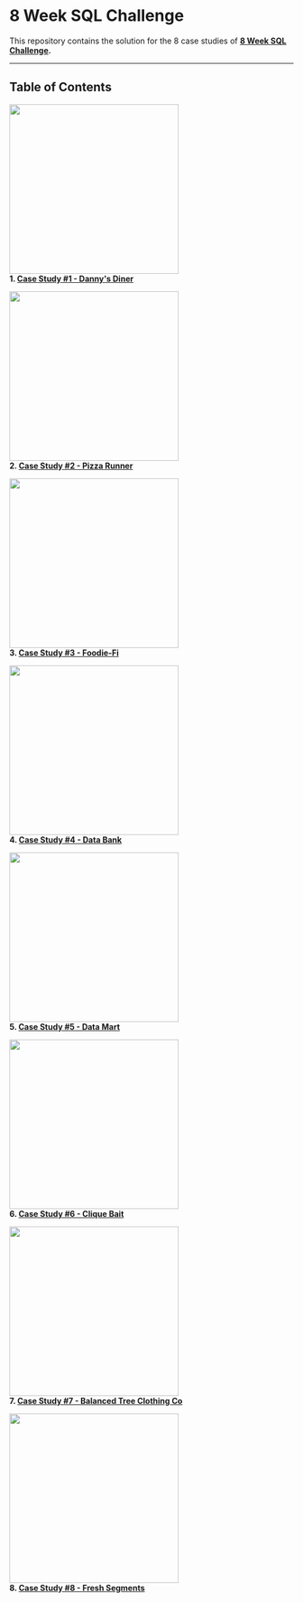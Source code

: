# 8 Week SQL Challenge

This repository contains the solution for the 8 case studies of **[8 Week SQL Challenge](https://8weeksqlchallenge.com/).**

---

## Table of Contents

<img src="https://user-images.githubusercontent.com/125547568/234284180-89adba1a-276c-4796-ae99-8e9d4b7f3e59.png" height="300" width="300"></img><br>
**1. [Case Study #1 - Danny's Diner](/Case%20Study%201%20-%20Danny's%20Diner/)**

<img src="https://user-images.githubusercontent.com/125547568/234284359-4c69d5e9-f782-4cde-a7c2-fc43aaf71ab3.png" height="300" width="300"></img><br>
**2. [Case Study #2 - Pizza Runner](Case%20Study%202%20-%20Pizza%20Runner)**

<img src="https://user-images.githubusercontent.com/125547568/234284399-f2d7fd22-5097-44be-a4a0-073b369a5567.png" height="300" width="300"></img><br>
**3. [Case Study #3 - Foodie-Fi](Case%20Study%203%20-%20Foodie-Fi)**

<img src="https://user-images.githubusercontent.com/125547568/234284426-76f13ed0-9778-4055-9438-044cf3e46a08.png" height="300" width="300"></img><br>
**4. [Case Study #4 - Data Bank](Case%20Study%204%20-%20Data%20Bank)**

<img src="https://user-images.githubusercontent.com/125547568/234284466-5a18acd2-3029-4820-9446-ff21391a0dfb.png" height="300" width="300"></img><br>
**5. [Case Study #5 - Data Mart](Case%20Study%205%20-%20Data%20Mart)**

<img src="https://user-images.githubusercontent.com/125547568/234284502-1690fc84-e6f3-470c-8e0f-853f4ee63596.png" height="300" width="300"></img><br>
**6. [Case Study #6 - Clique Bait](Case%20Study%206%20-%20Clique%20Bait)**

<img src="https://user-images.githubusercontent.com/125547568/234284623-c79c8aec-1a1e-45cb-87e5-6be8904c42fe.png" height="300" width="300"></img><br>
**7. [Case Study #7 - Balanced Tree Clothing Co](Case%20Study%207%20-%20Balanced%20Tree%20Clothing%20Co)**

<img src="https://user-images.githubusercontent.com/125547568/234284658-037e3a1c-d4cd-4f55-99f8-b49bbfc95bd4.png" height="300" width="300"></img><br>
**8. [Case Study #8 - Fresh Segments](Case%20Study%208%20-%20Fresh%20Segments)**

